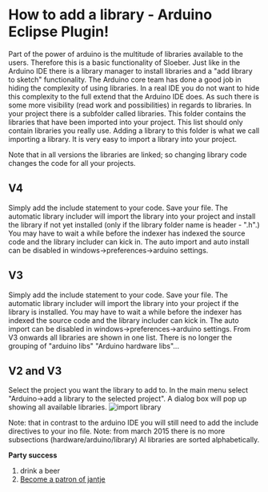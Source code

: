 How to add a library - Arduino Eclipse Plugin!
=====
Part of the power of arduino is the multitude of libraries available to the users.
Therefore this is a basic functionality of Sloeber.
Just like in the Arduino IDE there is a library manager to install libraries and a "add library to sketch" functionality.
The Arduino core team has done a good job in hiding the complexity of using libraries. In a real IDE you do not want to hide this complexity to the full extend that the Arduino IDE does. As such there is some more visibility (read work and possibilities) in regards to libraries.
In your project there is a subfolder called libraries. This folder contains the libraries that have been imported into your project. This list should only contain libraries you really use.
Adding a library to this folder is what we call importing a library.
It is very easy to import a library into your project.

Note that in all versions the libraries are linked; so changing library code changes the code for all your projects.

V4
-----
Simply add the include statement to your code.
Save your file.
The automatic library includer will import the library into your project and install the library if not yet installed (only if the library folder name is header - ".h".)
You may have to wait a while before the indexer has indexed the source code and the library includer can kick in.
The auto import and auto install can be disabled in windows->preferences->arduino settings.

V3
-----
Simply add the include statement to your code.
Save your file.
The automatic library includer will import the library into your project if the library is installed.
You may have to wait a while before the indexer has indexed the source code and the library includer can kick in.
The auto import can be disabled in windows->preferences->arduino settings.
From V3 onwards all libraries are shown in one list. There is no longer the grouping of "arduino libs" "Arduino hardware libs"...

V2 and V3
-----

Select the project you want the library to add to. In the main menu select "Arduino->add a library to the selected project".
A dialog box will pop up showing all available libraries.
![import library](http://iloapp.baeyens.it/data/_gallery/public/1/137950377839940200_resized.png)


Note: that in contrast to the arduino IDE you will still need to add the include directives to your ino file.
Note: from march 2015 there is no more subsections (hardware/arduino/library) Al libraries are sorted alphabetically.


 **Party success**

 1. drink a beer
 2. [Become a patron of jantje](http://eclipse.baeyens.it/donate.html "thanks")